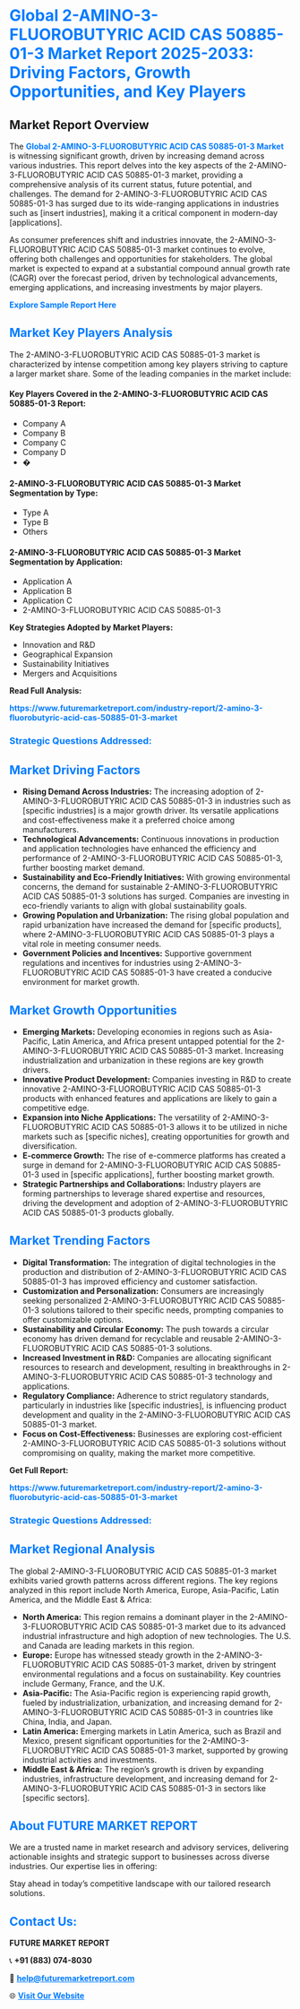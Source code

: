 <h1 style="color: #007BFF;">Global 2-AMINO-3-FLUOROBUTYRIC ACID CAS 50885-01-3 Market Report 2025-2033: Driving Factors, Growth Opportunities, and Key Players</h1>

<section id="overview">
<h2>Market Report Overview</h2>
<p>The <a href="https://www.futuremarketreport.com/industry-report/2-amino-3-fluorobutyric-acid-cas-50885-01-3-market" style="color: #007BFF; text-decoration: none;"><strong>Global 2-AMINO-3-FLUOROBUTYRIC ACID CAS 50885-01-3 Market</strong></a> is witnessing significant growth, driven by increasing demand across various industries. This report delves into the key aspects of the 2-AMINO-3-FLUOROBUTYRIC ACID CAS 50885-01-3 market, providing a comprehensive analysis of its current status, future potential, and challenges. The demand for 2-AMINO-3-FLUOROBUTYRIC ACID CAS 50885-01-3 has surged due to its wide-ranging applications in industries such as [insert industries], making it a critical component in modern-day [applications].</p>
<p>As consumer preferences shift and industries innovate, the 2-AMINO-3-FLUOROBUTYRIC ACID CAS 50885-01-3 market continues to evolve, offering both challenges and opportunities for stakeholders. The global market is expected to expand at a substantial compound annual growth rate (CAGR) over the forecast period, driven by technological advancements, emerging applications, and increasing investments by major players.</p>
</section>

<section id="overview">
<p><a href="https://www.futuremarketreport.com/request-sample/reportId=119118" style="color: #007BFF; text-decoration: none;"><strong>Explore Sample Report Here</strong></a></p>
</section>

<section id="key-players">
<h2 style="color: #007BFF;">Market Key Players Analysis</h2>
<p>The 2-AMINO-3-FLUOROBUTYRIC ACID CAS 50885-01-3 market is characterized by intense competition among key players striving to capture a larger market share. Some of the leading companies in the market include:</p>
<h4>Key Players Covered in the 2-AMINO-3-FLUOROBUTYRIC ACID CAS 50885-01-3 Report:</h4>
<ul><li>Company A</li><li>Company B</li><li>Company C</li><li>Company D</li><li>�</li></ul>
<h4>2-AMINO-3-FLUOROBUTYRIC ACID CAS 50885-01-3 Market Segmentation by Type:</h4>
<ul><li>Type A</li><li>Type B</li><li>Others</li></ul>

<h4>2-AMINO-3-FLUOROBUTYRIC ACID CAS 50885-01-3 Market Segmentation by Application:</h4>
<ul><li>Application A</li><li>Application B</li><li>Application C</li><li>2-AMINO-3-FLUOROBUTYRIC ACID CAS 50885-01-3</li></ul>
<p><strong>Key Strategies Adopted by Market Players:</strong></p>
<ul>
<li>Innovation and R&D</li>
<li>Geographical Expansion</li>
<li>Sustainability Initiatives</li>
<li>Mergers and Acquisitions</li>
</ul>
</section>

<section>
<p><strong>Read Full Analysis: </strong></p><a href="https://www.futuremarketreport.com/industry-report/2-amino-3-fluorobutyric-acid-cas-50885-01-3-market" style="color: #007BFF; text-decoration: none;"><strong>https://www.futuremarketreport.com/industry-report/2-amino-3-fluorobutyric-acid-cas-50885-01-3-market</strong></a>
<h3 style="color: #007BFF;">Strategic Questions Addressed:</h3>
</section>

<section id="driving-factors">
<h2 style="color: #007BFF;">Market Driving Factors</h2>
<ul>
<li><strong>Rising Demand Across Industries:</strong> The increasing adoption of 2-AMINO-3-FLUOROBUTYRIC ACID CAS 50885-01-3 in industries such as [specific industries] is a major growth driver. Its versatile applications and cost-effectiveness make it a preferred choice among manufacturers.</li>
<li><strong>Technological Advancements:</strong> Continuous innovations in production and application technologies have enhanced the efficiency and performance of 2-AMINO-3-FLUOROBUTYRIC ACID CAS 50885-01-3, further boosting market demand.</li>
<li><strong>Sustainability and Eco-Friendly Initiatives:</strong> With growing environmental concerns, the demand for sustainable 2-AMINO-3-FLUOROBUTYRIC ACID CAS 50885-01-3 solutions has surged. Companies are investing in eco-friendly variants to align with global sustainability goals.</li>
<li><strong>Growing Population and Urbanization:</strong> The rising global population and rapid urbanization have increased the demand for [specific products], where 2-AMINO-3-FLUOROBUTYRIC ACID CAS 50885-01-3 plays a vital role in meeting consumer needs.</li>
<li><strong>Government Policies and Incentives:</strong> Supportive government regulations and incentives for industries using 2-AMINO-3-FLUOROBUTYRIC ACID CAS 50885-01-3 have created a conducive environment for market growth.</li>
</ul>
</section>

<section id="growth-opportunities">
<h2 style="color: #007BFF;">Market Growth Opportunities</h2>
<ul>
<li><strong>Emerging Markets:</strong> Developing economies in regions such as Asia-Pacific, Latin America, and Africa present untapped potential for the 2-AMINO-3-FLUOROBUTYRIC ACID CAS 50885-01-3 market. Increasing industrialization and urbanization in these regions are key growth drivers.</li>
<li><strong>Innovative Product Development:</strong> Companies investing in R&D to create innovative 2-AMINO-3-FLUOROBUTYRIC ACID CAS 50885-01-3 products with enhanced features and applications are likely to gain a competitive edge.</li>
<li><strong>Expansion into Niche Applications:</strong> The versatility of 2-AMINO-3-FLUOROBUTYRIC ACID CAS 50885-01-3 allows it to be utilized in niche markets such as [specific niches], creating opportunities for growth and diversification.</li>
<li><strong>E-commerce Growth:</strong> The rise of e-commerce platforms has created a surge in demand for 2-AMINO-3-FLUOROBUTYRIC ACID CAS 50885-01-3 used in [specific applications], further boosting market growth.</li>
<li><strong>Strategic Partnerships and Collaborations:</strong> Industry players are forming partnerships to leverage shared expertise and resources, driving the development and adoption of 2-AMINO-3-FLUOROBUTYRIC ACID CAS 50885-01-3 products globally.</li>
</ul>
</section>

<section id="trending-factors">
<h2 style="color: #007BFF;">Market Trending Factors</h2>
<ul>
<li><strong>Digital Transformation:</strong> The integration of digital technologies in the production and distribution of 2-AMINO-3-FLUOROBUTYRIC ACID CAS 50885-01-3 has improved efficiency and customer satisfaction.</li>
<li><strong>Customization and Personalization:</strong> Consumers are increasingly seeking personalized 2-AMINO-3-FLUOROBUTYRIC ACID CAS 50885-01-3 solutions tailored to their specific needs, prompting companies to offer customizable options.</li>
<li><strong>Sustainability and Circular Economy:</strong> The push towards a circular economy has driven demand for recyclable and reusable 2-AMINO-3-FLUOROBUTYRIC ACID CAS 50885-01-3 solutions.</li>
<li><strong>Increased Investment in R&D:</strong> Companies are allocating significant resources to research and development, resulting in breakthroughs in 2-AMINO-3-FLUOROBUTYRIC ACID CAS 50885-01-3 technology and applications.</li>
<li><strong>Regulatory Compliance:</strong> Adherence to strict regulatory standards, particularly in industries like [specific industries], is influencing product development and quality in the 2-AMINO-3-FLUOROBUTYRIC ACID CAS 50885-01-3 market.</li>
<li><strong>Focus on Cost-Effectiveness:</strong> Businesses are exploring cost-efficient 2-AMINO-3-FLUOROBUTYRIC ACID CAS 50885-01-3 solutions without compromising on quality, making the market more competitive.</li>
</ul>
</section>

<section>
<p><strong>Get Full Report: </strong></p><a href="https://www.futuremarketreport.com/industry-report/2-amino-3-fluorobutyric-acid-cas-50885-01-3-market" style="color: #007BFF; text-decoration: none;"><strong>https://www.futuremarketreport.com/industry-report/2-amino-3-fluorobutyric-acid-cas-50885-01-3-market</strong></a>
<h3 style="color: #007BFF;">Strategic Questions Addressed:</h3>
</section>


<section id="regional-analysis">
<h2 style="color: #007BFF;">Market Regional Analysis</h2>
<p>The global 2-AMINO-3-FLUOROBUTYRIC ACID CAS 50885-01-3 market exhibits varied growth patterns across different regions. The key regions analyzed in this report include North America, Europe, Asia-Pacific, Latin America, and the Middle East & Africa:</p>
<ul>
<li><strong>North America:</strong> This region remains a dominant player in the 2-AMINO-3-FLUOROBUTYRIC ACID CAS 50885-01-3 market due to its advanced industrial infrastructure and high adoption of new technologies. The U.S. and Canada are leading markets in this region.</li>
<li><strong>Europe:</strong> Europe has witnessed steady growth in the 2-AMINO-3-FLUOROBUTYRIC ACID CAS 50885-01-3 market, driven by stringent environmental regulations and a focus on sustainability. Key countries include Germany, France, and the U.K.</li>
<li><strong>Asia-Pacific:</strong> The Asia-Pacific region is experiencing rapid growth, fueled by industrialization, urbanization, and increasing demand for 2-AMINO-3-FLUOROBUTYRIC ACID CAS 50885-01-3 in countries like China, India, and Japan.</li>
<li><strong>Latin America:</strong> Emerging markets in Latin America, such as Brazil and Mexico, present significant opportunities for the 2-AMINO-3-FLUOROBUTYRIC ACID CAS 50885-01-3 market, supported by growing industrial activities and investments.</li>
<li><strong>Middle East & Africa:</strong> The region’s growth is driven by expanding industries, infrastructure development, and increasing demand for 2-AMINO-3-FLUOROBUTYRIC ACID CAS 50885-01-3 in sectors like [specific sectors].</li>
</ul>
</section>

<footer>
<h2 style="color: #007BFF;">About FUTURE MARKET REPORT</h2>
<p>We are a trusted name in market research and advisory services, delivering actionable insights and strategic support to businesses across diverse industries. Our expertise lies in offering:</p>

<p>Stay ahead in today’s competitive landscape with our tailored research solutions.</p>

<h2 style="color: #007BFF;">Contact Us:</h2>
<p><strong>FUTURE MARKET REPORT</strong></p>
<p>📞 <strong>+91 (883) 074-8030</strong></p>
<p>📧 <strong><a href="mailto:help@futuremarketreport.com" style="color: #007BFF;">help@futuremarketreport.com</a></strong></p>
<p>🌐 <strong><a href="https://www.futuremarketreport.com/" style="color: #007BFF;">Visit Our Website</a></strong></p>
</footer>